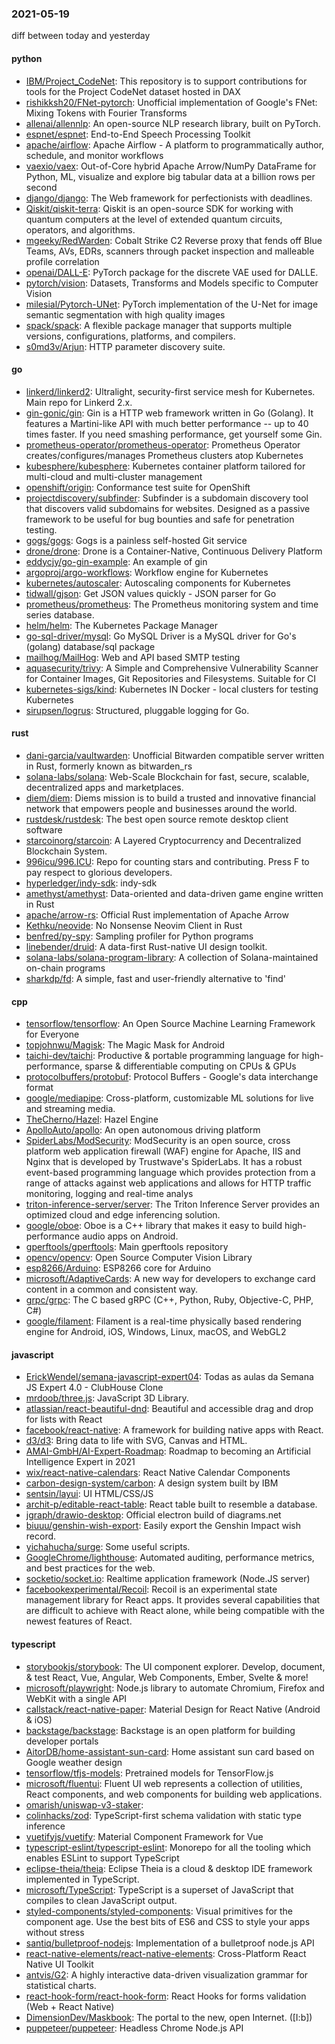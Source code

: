 ### 2021-05-19
diff between today and yesterday

#### python
* [IBM/Project_CodeNet](https://github.com/IBM/Project_CodeNet): This repository is to support contributions for tools for the Project CodeNet dataset hosted in DAX
* [rishikksh20/FNet-pytorch](https://github.com/rishikksh20/FNet-pytorch): Unofficial implementation of Google's FNet: Mixing Tokens with Fourier Transforms
* [allenai/allennlp](https://github.com/allenai/allennlp): An open-source NLP research library, built on PyTorch.
* [espnet/espnet](https://github.com/espnet/espnet): End-to-End Speech Processing Toolkit
* [apache/airflow](https://github.com/apache/airflow): Apache Airflow - A platform to programmatically author, schedule, and monitor workflows
* [vaexio/vaex](https://github.com/vaexio/vaex): Out-of-Core hybrid Apache Arrow/NumPy DataFrame for Python, ML, visualize and explore big tabular data at a billion rows per second 
* [django/django](https://github.com/django/django): The Web framework for perfectionists with deadlines.
* [Qiskit/qiskit-terra](https://github.com/Qiskit/qiskit-terra): Qiskit is an open-source SDK for working with quantum computers at the level of extended quantum circuits, operators, and algorithms.
* [mgeeky/RedWarden](https://github.com/mgeeky/RedWarden): Cobalt Strike C2 Reverse proxy that fends off Blue Teams, AVs, EDRs, scanners through packet inspection and malleable profile correlation
* [openai/DALL-E](https://github.com/openai/DALL-E): PyTorch package for the discrete VAE used for DALLE.
* [pytorch/vision](https://github.com/pytorch/vision): Datasets, Transforms and Models specific to Computer Vision
* [milesial/Pytorch-UNet](https://github.com/milesial/Pytorch-UNet): PyTorch implementation of the U-Net for image semantic segmentation with high quality images
* [spack/spack](https://github.com/spack/spack): A flexible package manager that supports multiple versions, configurations, platforms, and compilers.
* [s0md3v/Arjun](https://github.com/s0md3v/Arjun): HTTP parameter discovery suite.

#### go
* [linkerd/linkerd2](https://github.com/linkerd/linkerd2): Ultralight, security-first service mesh for Kubernetes. Main repo for Linkerd 2.x.
* [gin-gonic/gin](https://github.com/gin-gonic/gin): Gin is a HTTP web framework written in Go (Golang). It features a Martini-like API with much better performance -- up to 40 times faster. If you need smashing performance, get yourself some Gin.
* [prometheus-operator/prometheus-operator](https://github.com/prometheus-operator/prometheus-operator): Prometheus Operator creates/configures/manages Prometheus clusters atop Kubernetes
* [kubesphere/kubesphere](https://github.com/kubesphere/kubesphere): Kubernetes container platform tailored for multi-cloud and multi-cluster management
* [openshift/origin](https://github.com/openshift/origin): Conformance test suite for OpenShift
* [projectdiscovery/subfinder](https://github.com/projectdiscovery/subfinder): Subfinder is a subdomain discovery tool that discovers valid subdomains for websites. Designed as a passive framework to be useful for bug bounties and safe for penetration testing.
* [gogs/gogs](https://github.com/gogs/gogs): Gogs is a painless self-hosted Git service
* [drone/drone](https://github.com/drone/drone): Drone is a Container-Native, Continuous Delivery Platform
* [eddycjy/go-gin-example](https://github.com/eddycjy/go-gin-example): An example of gin
* [argoproj/argo-workflows](https://github.com/argoproj/argo-workflows): Workflow engine for Kubernetes
* [kubernetes/autoscaler](https://github.com/kubernetes/autoscaler): Autoscaling components for Kubernetes
* [tidwall/gjson](https://github.com/tidwall/gjson): Get JSON values quickly - JSON parser for Go
* [prometheus/prometheus](https://github.com/prometheus/prometheus): The Prometheus monitoring system and time series database.
* [helm/helm](https://github.com/helm/helm): The Kubernetes Package Manager
* [go-sql-driver/mysql](https://github.com/go-sql-driver/mysql): Go MySQL Driver is a MySQL driver for Go's (golang) database/sql package
* [mailhog/MailHog](https://github.com/mailhog/MailHog): Web and API based SMTP testing
* [aquasecurity/trivy](https://github.com/aquasecurity/trivy): A Simple and Comprehensive Vulnerability Scanner for Container Images, Git Repositories and Filesystems. Suitable for CI
* [kubernetes-sigs/kind](https://github.com/kubernetes-sigs/kind): Kubernetes IN Docker - local clusters for testing Kubernetes
* [sirupsen/logrus](https://github.com/sirupsen/logrus): Structured, pluggable logging for Go.

#### rust
* [dani-garcia/vaultwarden](https://github.com/dani-garcia/vaultwarden): Unofficial Bitwarden compatible server written in Rust, formerly known as bitwarden_rs
* [solana-labs/solana](https://github.com/solana-labs/solana): Web-Scale Blockchain for fast, secure, scalable, decentralized apps and marketplaces.
* [diem/diem](https://github.com/diem/diem): Diems mission is to build a trusted and innovative financial network that empowers people and businesses around the world.
* [rustdesk/rustdesk](https://github.com/rustdesk/rustdesk): The best open source remote desktop client software
* [starcoinorg/starcoin](https://github.com/starcoinorg/starcoin): A Layered Cryptocurrency and Decentralized Blockchain System.
* [996icu/996.ICU](https://github.com/996icu/996.ICU): Repo for counting stars and contributing. Press F to pay respect to glorious developers.
* [hyperledger/indy-sdk](https://github.com/hyperledger/indy-sdk): indy-sdk
* [amethyst/amethyst](https://github.com/amethyst/amethyst): Data-oriented and data-driven game engine written in Rust
* [apache/arrow-rs](https://github.com/apache/arrow-rs): Official Rust implementation of Apache Arrow
* [Kethku/neovide](https://github.com/Kethku/neovide): No Nonsense Neovim Client in Rust
* [benfred/py-spy](https://github.com/benfred/py-spy): Sampling profiler for Python programs
* [linebender/druid](https://github.com/linebender/druid): A data-first Rust-native UI design toolkit.
* [solana-labs/solana-program-library](https://github.com/solana-labs/solana-program-library): A collection of Solana-maintained on-chain programs
* [sharkdp/fd](https://github.com/sharkdp/fd): A simple, fast and user-friendly alternative to 'find'

#### cpp
* [tensorflow/tensorflow](https://github.com/tensorflow/tensorflow): An Open Source Machine Learning Framework for Everyone
* [topjohnwu/Magisk](https://github.com/topjohnwu/Magisk): The Magic Mask for Android
* [taichi-dev/taichi](https://github.com/taichi-dev/taichi): Productive & portable programming language for high-performance, sparse & differentiable computing on CPUs & GPUs
* [protocolbuffers/protobuf](https://github.com/protocolbuffers/protobuf): Protocol Buffers - Google's data interchange format
* [google/mediapipe](https://github.com/google/mediapipe): Cross-platform, customizable ML solutions for live and streaming media.
* [TheCherno/Hazel](https://github.com/TheCherno/Hazel): Hazel Engine
* [ApolloAuto/apollo](https://github.com/ApolloAuto/apollo): An open autonomous driving platform
* [SpiderLabs/ModSecurity](https://github.com/SpiderLabs/ModSecurity): ModSecurity is an open source, cross platform web application firewall (WAF) engine for Apache, IIS and Nginx that is developed by Trustwave's SpiderLabs. It has a robust event-based programming language which provides protection from a range of attacks against web applications and allows for HTTP traffic monitoring, logging and real-time analys
* [triton-inference-server/server](https://github.com/triton-inference-server/server): The Triton Inference Server provides an optimized cloud and edge inferencing solution.
* [google/oboe](https://github.com/google/oboe): Oboe is a C++ library that makes it easy to build high-performance audio apps on Android.
* [gperftools/gperftools](https://github.com/gperftools/gperftools): Main gperftools repository
* [opencv/opencv](https://github.com/opencv/opencv): Open Source Computer Vision Library
* [esp8266/Arduino](https://github.com/esp8266/Arduino): ESP8266 core for Arduino
* [microsoft/AdaptiveCards](https://github.com/microsoft/AdaptiveCards): A new way for developers to exchange card content in a common and consistent way.
* [grpc/grpc](https://github.com/grpc/grpc): The C based gRPC (C++, Python, Ruby, Objective-C, PHP, C#)
* [google/filament](https://github.com/google/filament): Filament is a real-time physically based rendering engine for Android, iOS, Windows, Linux, macOS, and WebGL2

#### javascript
* [ErickWendel/semana-javascript-expert04](https://github.com/ErickWendel/semana-javascript-expert04): Todas as aulas da Semana JS Expert 4.0 - ClubHouse Clone
* [mrdoob/three.js](https://github.com/mrdoob/three.js): JavaScript 3D Library.
* [atlassian/react-beautiful-dnd](https://github.com/atlassian/react-beautiful-dnd): Beautiful and accessible drag and drop for lists with React
* [facebook/react-native](https://github.com/facebook/react-native): A framework for building native apps with React.
* [d3/d3](https://github.com/d3/d3): Bring data to life with SVG, Canvas and HTML. 
* [AMAI-GmbH/AI-Expert-Roadmap](https://github.com/AMAI-GmbH/AI-Expert-Roadmap): Roadmap to becoming an Artificial Intelligence Expert in 2021
* [wix/react-native-calendars](https://github.com/wix/react-native-calendars): React Native Calendar Components  
* [carbon-design-system/carbon](https://github.com/carbon-design-system/carbon): A design system built by IBM
* [sentsin/layui](https://github.com/sentsin/layui):  UI  HTML/CSS/JS 
* [archit-p/editable-react-table](https://github.com/archit-p/editable-react-table): React table built to resemble a database.
* [jgraph/drawio-desktop](https://github.com/jgraph/drawio-desktop): Official electron build of diagrams.net
* [biuuu/genshin-wish-export](https://github.com/biuuu/genshin-wish-export): Easily export the Genshin Impact wish record.
* [yichahucha/surge](https://github.com/yichahucha/surge): Some useful scripts.
* [GoogleChrome/lighthouse](https://github.com/GoogleChrome/lighthouse): Automated auditing, performance metrics, and best practices for the web.
* [socketio/socket.io](https://github.com/socketio/socket.io): Realtime application framework (Node.JS server)
* [facebookexperimental/Recoil](https://github.com/facebookexperimental/Recoil): Recoil is an experimental state management library for React apps. It provides several capabilities that are difficult to achieve with React alone, while being compatible with the newest features of React.

#### typescript
* [storybookjs/storybook](https://github.com/storybookjs/storybook):  The UI component explorer. Develop, document, & test React, Vue, Angular, Web Components, Ember, Svelte & more!
* [microsoft/playwright](https://github.com/microsoft/playwright): Node.js library to automate Chromium, Firefox and WebKit with a single API
* [callstack/react-native-paper](https://github.com/callstack/react-native-paper): Material Design for React Native (Android & iOS)
* [backstage/backstage](https://github.com/backstage/backstage): Backstage is an open platform for building developer portals
* [AitorDB/home-assistant-sun-card](https://github.com/AitorDB/home-assistant-sun-card): Home assistant sun card based on Google weather design
* [tensorflow/tfjs-models](https://github.com/tensorflow/tfjs-models): Pretrained models for TensorFlow.js
* [microsoft/fluentui](https://github.com/microsoft/fluentui): Fluent UI web represents a collection of utilities, React components, and web components for building web applications.
* [omarish/uniswap-v3-staker](https://github.com/omarish/uniswap-v3-staker): 
* [colinhacks/zod](https://github.com/colinhacks/zod): TypeScript-first schema validation with static type inference
* [vuetifyjs/vuetify](https://github.com/vuetifyjs/vuetify):  Material Component Framework for Vue
* [typescript-eslint/typescript-eslint](https://github.com/typescript-eslint/typescript-eslint):  Monorepo for all the tooling which enables ESLint to support TypeScript
* [eclipse-theia/theia](https://github.com/eclipse-theia/theia): Eclipse Theia is a cloud & desktop IDE framework implemented in TypeScript.
* [microsoft/TypeScript](https://github.com/microsoft/TypeScript): TypeScript is a superset of JavaScript that compiles to clean JavaScript output.
* [styled-components/styled-components](https://github.com/styled-components/styled-components): Visual primitives for the component age. Use the best bits of ES6 and CSS to style your apps without stress 
* [santiq/bulletproof-nodejs](https://github.com/santiq/bulletproof-nodejs): Implementation of a bulletproof node.js API 
* [react-native-elements/react-native-elements](https://github.com/react-native-elements/react-native-elements): Cross-Platform React Native UI Toolkit
* [antvis/G2](https://github.com/antvis/G2):  A highly interactive data-driven visualization grammar for statistical charts.
* [react-hook-form/react-hook-form](https://github.com/react-hook-form/react-hook-form):  React Hooks for forms validation (Web + React Native)
* [DimensionDev/Maskbook](https://github.com/DimensionDev/Maskbook): The portal to the new, open Internet. ([I:b])
* [puppeteer/puppeteer](https://github.com/puppeteer/puppeteer): Headless Chrome Node.js API
